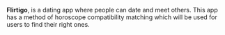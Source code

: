 **Flirtigo**, is a dating app where people can date and meet others. This app has a method of horoscope compatibility matching which will be used for users to find their right ones.
